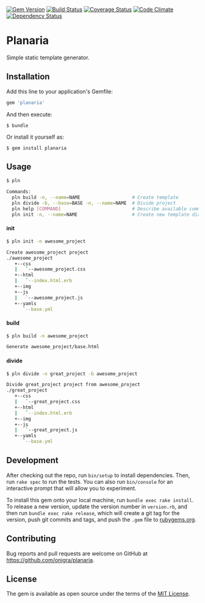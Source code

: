 [![Gem Version](https://badge.fury.io/rb/planaria.svg)](http://badge.fury.io/rb/planaria) [![Build Status](https://travis-ci.org/onigra/planaria.svg)](https://travis-ci.org/onigra/planaria) [![Coverage Status](https://coveralls.io/repos/onigra/planaria/badge.svg?branch=master)](https://coveralls.io/r/onigra/planaria?branch=master) [![Code Climate](https://codeclimate.com/github/onigra/planaria/badges/gpa.svg)](https://codeclimate.com/github/onigra/planaria) [![Dependency Status](https://gemnasium.com/onigra/planaria.svg)](https://gemnasium.com/onigra/planaria)

# Planaria

Simple static template generator.

## Installation

Add this line to your application's Gemfile:

```ruby
gem 'planaria'
```

And then execute:

    $ bundle

Or install it yourself as:

    $ gem install planaria

## Usage

```sh
$ pln

Commands:
  pln build -n, --name=NAME                   # Create template
  pln divide -b, --base=BASE -n, --name=NAME  # Divide project
  pln help [COMMAND]                          # Describe available commands or one specific command
  pln init -n, --name=NAME                    # Create new template directories
```

#### init

```sh
$ pln init -n awesome_project

Create awesome_project project
./awesome_project
   +--css
   |   `--awesome_project.css
   +--html
   |   `--index.html.erb
   +--img
   +--js
   |   `--awesome_project.js
   +--yamls
      `--base.yml
```

#### build

```sh
$ pln build -n awesome_project

Generate awesome_project/base.html
```

#### divide

```sh
$ pln divide -n great_project -b awesome_project

Divide great_project project from awesome_project
./great_project
   +--css
   |   `--great_project.css
   +--html
   |   `--index.html.erb
   +--img
   +--js
   |   `--great_project.js
   +--yamls
      `--base.yml
```

## Development

After checking out the repo, run `bin/setup` to install dependencies. Then, run `rake spec` to run the tests. You can also run `bin/console` for an interactive prompt that will allow you to experiment.

To install this gem onto your local machine, run `bundle exec rake install`. To release a new version, update the version number in `version.rb`, and then run `bundle exec rake release`, which will create a git tag for the version, push git commits and tags, and push the `.gem` file to [rubygems.org](https://rubygems.org).

## Contributing

Bug reports and pull requests are welcome on GitHub at https://github.com/onigra/planaria.


## License

The gem is available as open source under the terms of the [MIT License](http://opensource.org/licenses/MIT).

